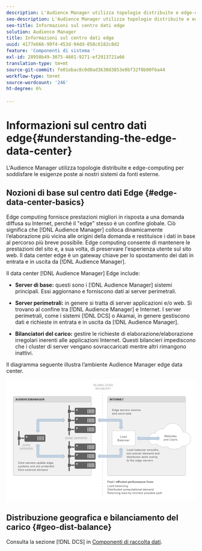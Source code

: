 ```yaml
---
description: L'Audience Manager utilizza topologie distribuite e edge-computing per soddisfare le esigenze poste ai nostri sistemi da fonti esterne.
seo-description: L'Audience Manager utilizza topologie distribuite e edge-computing per soddisfare le esigenze poste ai nostri sistemi da fonti esterne.
seo-title: Informazioni sul centro dati edge
solution: Audience Manager
title: Informazioni sul centro dati edge
uuid: 4177e666-99f4-453d-94dd-058c6182c8d2
feature: 'Componenti di sistema '
exl-id: 28958b49-3075-4601-9271-ef2913721a66
translation-type: tm+mt
source-git-commit: fe01ebac8c0d0ad3630d3853e0bf32f0b00f6a44
workflow-type: tm+mt
source-wordcount: '246'
ht-degree: 6%

---
```


# Informazioni sul centro dati edge{#understanding-the-edge-data-center}

L&#39;Audience Manager utilizza topologie distribuite e edge-computing per soddisfare le esigenze poste ai nostri sistemi da fonti esterne.

## Nozioni di base sul centro dati Edge {#edge-data-center-basics}

<!-- 

c_compedge.xml

 -->

Edge computing fornisce prestazioni migliori in risposta a una domanda diffusa su Internet, perché il &quot;edge&quot; stesso è un confine globale. Ciò significa che [!DNL Audience Manager] colloca dinamicamente l’elaborazione più vicina alle origini della domanda e restituisce i dati in base al percorso più breve possibile. Edge computing consente di mantenere le prestazioni del sito e, a sua volta, di preservare l&#39;esperienza utente sul sito web. Il data center edge è un gateway chiave per lo spostamento dei dati in entrata e in uscita da [!DNL Audience Manager].

Il data center [!DNL Audience Manager] Edge include:

* **Server di base:** questi sono i  [!DNL Audience Manager] sistemi principali. Essi aggiornano e forniscono dati ai server perimetrali.

* **Server perimetrali:** in genere si tratta di server applicazioni e/o web. Si trovano al confine tra [!DNL Audience Manager] e Internet. I server perimetrali, come i sistemi [!DNL DCS] o Akamai, in genere gestiscono dati e richieste in entrata e in uscita da [!DNL Audience Manager].

* **Bilanciatori del carico:** gestire le richieste di elaborazione/elaborazione irregolari inerenti alle applicazioni Internet. Questi bilancieri impediscono che i cluster di server vengano sovraccaricati mentre altri rimangono inattivi.

Il diagramma seguente illustra l’ambiente Audience Manager edge data center.

![](assets/edge_data_center.png)

## Distribuzione geografica e bilanciamento del carico {#geo-dist-balance}

Consulta la sezione [!DNL DCS] in [Componenti di raccolta dati](../../reference/system-components/components-data-collection.md).
